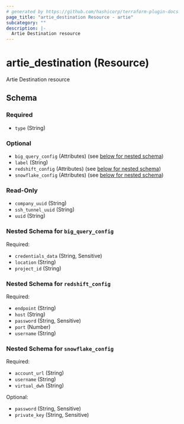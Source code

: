 ```yaml
---
# generated by https://github.com/hashicorp/terraform-plugin-docs
page_title: "artie_destination Resource - artie"
subcategory: ""
description: |-
  Artie Destination resource
---
```


# artie_destination (Resource)

Artie Destination resource



<!-- schema generated by tfplugindocs -->
## Schema

### Required

- `type` (String)

### Optional

- `big_query_config` (Attributes) (see [below for nested schema](#nestedatt--big_query_config))
- `label` (String)
- `redshift_config` (Attributes) (see [below for nested schema](#nestedatt--redshift_config))
- `snowflake_config` (Attributes) (see [below for nested schema](#nestedatt--snowflake_config))

### Read-Only

- `company_uuid` (String)
- `ssh_tunnel_uuid` (String)
- `uuid` (String)

<a id="nestedatt--big_query_config"></a>
### Nested Schema for `big_query_config`

Required:

- `credentials_data` (String, Sensitive)
- `location` (String)
- `project_id` (String)


<a id="nestedatt--redshift_config"></a>
### Nested Schema for `redshift_config`

Required:

- `endpoint` (String)
- `host` (String)
- `password` (String, Sensitive)
- `port` (Number)
- `username` (String)


<a id="nestedatt--snowflake_config"></a>
### Nested Schema for `snowflake_config`

Required:

- `account_url` (String)
- `username` (String)
- `virtual_dwh` (String)

Optional:

- `password` (String, Sensitive)
- `private_key` (String, Sensitive)
